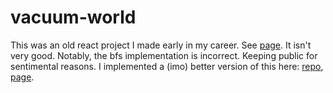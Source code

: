 # vacuum-world

This was an old react project I made early in my career. See [page](https://jamesgadoury.github.io/vacuum-world/). It isn't very good. Notably, the bfs implementation is incorrect. Keeping public for sentimental reasons. I implemented a (imo) better version of this here: [repo](https://github.com/jamesGadoury/vacuum-world-canvas), [page](https://jamesgadoury.github.io/vacuum-world-canvas/).

